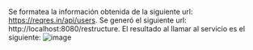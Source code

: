 Se formatea la información obtenida de la siguiente url: https://reqres.in/api/users.
Se generó el siguiente url: http://localhost:8080/restructure.
El resultado al llamar al servicio es el siguiente:
![image](https://github.com/user-attachments/assets/3674056e-759d-4db7-a84d-aeb5706f7d4d)
